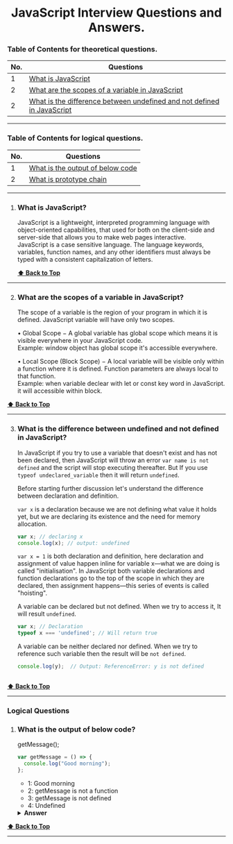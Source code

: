 <div align="center">
    <h1>
       JavaScript Interview Questions and Answers.
    </h1>
</div>

### Table of Contents for theoretical questions.

| No. | Questions                                                                                                                                                         |
| --- | ----------------------------------------------------------------------------------------------------------------------------------------------------------------- |
| 1   | [What is JavaScript](#what-is-javascript)                                         |
| 2   | [What are the scopes of a variable in JavaScript](#What-are-the-scopes-of-a-variable-in-JavaScript) |
| 2   | [What is the difference between undefined and not defined in JavaScript](#What-is-the-difference-between-undefined-and-not-defined-in-JavaScript) 

---

### Table of Contents for logical questions.

| No. | Questions                                                                                                                                                         |
| --- | ----------------------------------------------------------------------------------------------------------------------------------------------------------------- |
| 1   | [What is the output of below code](#What-is-the-output-of-below-code)                                         |
| 2   | [What is prototype chain](#what-is-a-prototype-chain)      

---

1. ### What is JavaScript?

    JavaScript is a lightweight, interpreted programming language with object-oriented capabilities, 
    that used for both on the client-side and server-side that allows you to 
    make web pages interactive. </br> JavaScript is a case sensitive language. The language keywords, variables, function names, and any other               identifiers must always be typed with a consistent capitalization of letters.

   **[⬆ Back to Top](#table-of-contents-for-theoretical-questions)**
   
  ---

2. ### What are the scopes of a variable in JavaScript?

     The scope of a variable is the region of your program in which it is defined. 
     JavaScript variable will have only two scopes.

   • Global Scope − A global variable has global scope which means it is visible everywhere in your 
     JavaScript code. </br>
     Example: window object has global scope it's accessible everywhere.

   • Local Scope (Block Scope) − A local variable will be visible only within a function where it is defined.
     Function parameters are always local to that function. </br>
     Example: when variable declear with let or const key word in JavaScript. it will accessible within block.

**[⬆ Back to Top](#table-of-contents-for-theoretical-questions)**
   
  ---
  
 3. ### What is the difference between undefined and not defined in JavaScript?
 
    In JavaScript if you try to use a variable that doesn't exist and has not been declared, then JavaScript will throw an error `var name is not             defined` and the script will stop executing thereafter. But If you use `typeof undeclared_variable` then it will return `undefined`.

    Before starting further discussion let's understand the difference between declaration and definition.

    `var x` is a declaration because we are not defining what value it holds yet, but we are declaring its existence and the need for memory allocation.

    ```javascript
    var x; // declaring x
    console.log(x); // output: undefined
    ```

    `var x = 1` is both declaration and definition, here declaration and assignment of value happen inline for variable x—what we are doing is called         "initialisation". In JavaScript both variable declarations and function declarations go to the top of the scope in which they are declared, then         assignment happens—this series of events is called "hoisting".

    A variable can be declared but not defined. When we try to access it, It will result `undefined`.

    ```javascript
    var x; // Declaration
    typeof x === 'undefined'; // Will return true
    ```

    A variable can be neither declared nor defined. When we try to reference such variable then the result will be `not defined`.
    ```javascript
    console.log(y);  // Output: ReferenceError: y is not defined
 
 **[⬆ Back to Top](#table-of-contents-for-theoretical-questions)**
   
  ---
  
  ### Logical Questions
  
1. ### What is the output of below code?

    getMessage();
    
    ```javascript
    var getMessage = () => {
      console.log("Good morning");
    };
    ```

    - 1: Good morning
    - 2: getMessage is not a function
    - 3: getMessage is not defined
    - 4: Undefined

    <details><summary><b>Answer</b></summary>
    <p>

    ##### Answer: 2

    Hoisting will move variables and functions to be the top of scope. Even though getMessage is an arrow function the above function will considered as     a varible due to it's variable declaration or assignment. (Like all other functions in Javascript, the arrow function is not hoisting the main reason     that you cannot call them before initialization.) So the variables will have undefined value in memory phase and throws an error '`getMessage` is not     a function' at the code execution phase.

    </p>

    </details>

 **[⬆ Back to Top](#table-of-contents-for-logical-questions)**

---
